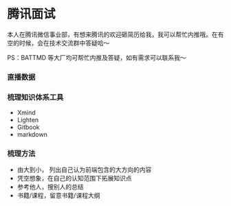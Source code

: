 # 腾讯面试

本人在腾讯微信事业部，有想来腾讯的欢迎砸简历给我，我可以帮忙内推哦。在有空的时候，会在技术交流群中答疑哈～

PS：BATTMD 等大厂均可帮忙内推及答疑，如有需求可以联系我～

### 直播数据

### 梳理知识体系工具

- Xmind
- Lighten
- Gitbook
- markdown

### 梳理方法

- 由大到小， 列出自己认为前端包含的大方向的内容
- 凭空想象，在自己的认知范围下拓展知识点
- 参考他人，搜别人的总结
- 书籍/课程，留意书籍/课程大纲
